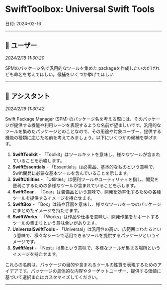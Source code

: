 # SwiftToolbox: Universal Swift Tools

日付: 2024-02-16

---

## 👤 ユーザー
*2024/2/16 11:30:20*

SPMのパッケージ名で汎用的なツールを集めた packageを作成したいのだけれども命名を考えてほしい。候補をいくつか挙げてほしい

---

## 🤖 アシスタント
*2024/2/16 11:30:42*

Swift Package Manager (SPM) のパッケージ名を考える際には、そのパッケージが提供する機能や利用シーンを表現するような名前が望ましいです。汎用的なツールを集めたパッケージとのことなので、その用途や対象ユーザー、提供する機能の種類に応じた名前を考えてみましょう。以下にいくつかの候補を挙げます。

1. **SwiftToolkit** - 「Toolkit」はツールキットを意味し、様々なツールが含まれていることを示唆します。
2. **SwiftEssentials** - 「Essentials」は必需品、基本的なものという意味で、Swift開発に必要な基本ツールを含んでいることを示します。
3. **SwiftUtilities** - 「Utilities」は便利ツールやユーティリティを指し、開発を便利にするための多様なツールが含まれていることを示します。
4. **SwiftGear** - 「Gear」は装備品という意味で、開発を効率化するための各種ツールを提供するイメージを持たせます。
5. **SwiftBox** - 「Box」は箱や容器を意味し、様々なツールを一つのパッケージにまとめたイメージを持たせます。
6. **SwiftWorks** - 「Works」は作品や仕事を意味し、開発作業をサポートするツールの集まりという意味合いがあります。
7. **UniversalSwiftTools** - 「Universal」は汎用性の高い、広範囲にわたるという意味で、様々なシーンで活用できるツールを提供するパッケージというイメージです。
8. **SwiftNest** - 「Nest」は巣という意味で、多様なツールが集まる場所というイメージを持たせます。

これらの名前は、パッケージの目的や含まれるツールの性質を表現するためのアイデアです。パッケージの具体的な内容やターゲットユーザー、提供する価値に基づいて選択またはカスタマイズしてください。

---
